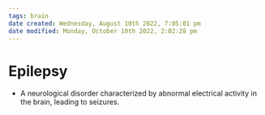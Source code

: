```yaml
---
tags: brain
date created: Wednesday, August 10th 2022, 7:05:01 pm
date modified: Monday, October 10th 2022, 2:02:28 pm
---
```


# Epilepsy
- A neurological disorder characterized by abnormal electrical activity in the brain, leading to seizures.

